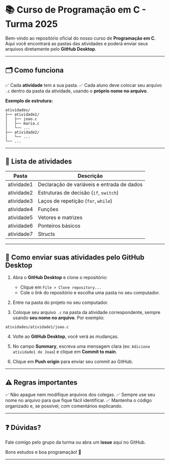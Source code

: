 # 📚 Curso de Programação em C - Turma 2025

Bem-vindo ao repositório oficial do nosso curso de **Programação em C**.
Aqui você encontrará as pastas das atividades e poderá enviar seus arquivos diretamente pelo **GitHub Desktop**.

---

## 🗂️ Como funciona

✅ Cada **atividade** tem a sua pasta.
✅ Cada aluno deve colocar seu arquivo `.c` dentro da pasta da atividade, usando o **próprio nome no arquivo**.

**Exemplo de estrutura:**

```
atividades/
├── atividade1/
│   ├── joao.c
│   ├── maria.c
│   └── ...
├── atividade2/
│   └── ...
└── ...
```

---

## 📝 Lista de atividades

| Pasta      | Descrição                                  |
| ---------- | ------------------------------------------ |
| atividade1 | Declaração de variáveis e entrada de dados |
| atividade2 | Estruturas de decisão (`if`, `switch`)     |
| atividade3 | Laços de repetição (`for`, `while`)        |
| atividade4 | Funções                                    |
| atividade5 | Vetores e matrizes                         |
| atividade6 | Ponteiros básicos                          |
| atividade7 | Structs                                    |

---

## 🚀 Como enviar suas atividades pelo GitHub Desktop

1. Abra o **GitHub Desktop** e clone o repositório:

   * Clique em `File > Clone repository...`
   * Cole o link do repositório e escolha uma pasta no seu computador.

2. Entre na pasta do projeto no seu computador.

3. Coloque seu arquivo `.c` na pasta da atividade correspondente, sempre usando **seu nome no arquivo**.
   Por exemplo:

```
atividades/atividade1/joao.c
```

4. Volte ao **GitHub Desktop**, você verá as mudanças.

5. No campo **Summary**, escreva uma mensagem clara (ex: `Adiciona atividade1 do Joao`) e clique em **Commit to main**.

6. Clique em **Push origin** para enviar seu commit ao GitHub.

---

## ⚠️ Regras importantes

✅ Não apague nem modifique arquivos dos colegas.
✅ Sempre use seu nome no arquivo para que fique fácil identificar.
✅ Mantenha o código organizado e, se possível, com comentários explicando.

---

## ❓ Dúvidas?

Fale comigo pelo grupo da turma ou abra um **issue** aqui no GitHub.

Bons estudos e boa programação! 🚀

---

